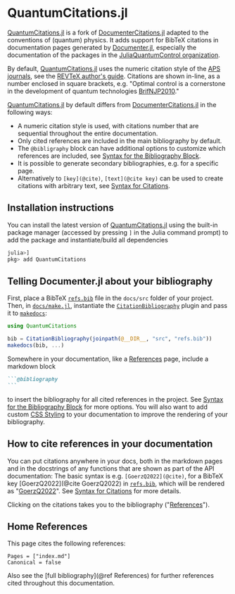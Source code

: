 # QuantumCitations.jl

[QuantumCitations.jl](https://github.com/JuliaQuantumControl/QuantumCitations.jl) is a fork of [DocumenterCitations.jl](https://github.com/ali-ramadhan/DocumenterCitations.jl) adapted to the conventions of (quantum) physics. It adds support for BibTeX citations in documentation pages generated by [Documenter.jl](https://github.com/JuliaDocs/Documenter.jl), especially the documentation of the packages in the [JuliaQuantumControl organization](https://github.com/JuliaQuantumControl).

By default, [QuantumCitations.jl](https://github.com/JuliaQuantumControl/QuantumCitations.jl) uses the numeric citation style of the [APS journals](https://journals.aps.org), see the [REVTeX author's guide](https://www.ctan.org/tex-archive/macros/latex/contrib/revtex/auguide). Citations are shown in-line, as a number enclosed in square brackets, e.g. "Optimal control is a cornerstone in the development of quantum technologies [BrifNJP2010](@cite)."

[QuantumCitations.jl](https://github.com/JuliaQuantumControl/QuantumCitations.jl) by default differs from [DocumenterCitations.jl](https://github.com/ali-ramadhan/DocumenterCitations.jl) in the following ways:

* A numeric citation style is used, with citations number that are sequential throughout the entire documentation.
* Only cited references are included in the main bibliography by default.
* The `@bibligraphy` block can have additional options to customize which references are included, see [Syntax for the Bibliography Block](@ref).
* It is possible to generate secondary bibliographies, e.g. for a specific page.
* Alternatively to `[key](@cite)`, `[text](@cite key)` can be used to create citations with arbitrary text, see [Syntax for Citations](@ref).


## Installation instructions

You can install the latest version of [QuantumCitations.jl](https://github.com/JuliaQuantumControl/QuantumCitations.jl) using the built-in package manager (accessed by pressing `]` in the
Julia command prompt) to add the package and instantiate/build all dependencies

```julia
julia>]
pkg> add QuantumCitations
```

## Telling Documenter.jl about your bibliography

First, place a BibTeX [`refs.bib`](./refs.bib) file in the `docs/src` folder of your project.  Then, in [`docs/make.jl`](https://github.com/JuliaQuantumControl/QuantumCitations.jl/blob/master/docs/make.jl), instantiate the [`CitationBibliography`](@ref) plugin and pass it to [`makedocs`](https://documenter.juliadocs.org/stable/lib/public/#Documenter.makedocs):

```julia
using QuantumCitations

bib = CitationBibliography(joinpath(@__DIR__, "src", "refs.bib"))
makedocs(bib, ...)
```

Somewhere in your documentation, like a [References](@ref) page, include a markdown block

~~~markdown
```@bibliography
```
~~~

to insert the bibliography for all cited references in the project. See [Syntax for the Bibliography Block](@ref) for more options. You will also want to add custom [CSS Styling](@ref) to your documentation to improve the rendering of your bibliography.

## How to cite references in your documentation

You can put citations anywhere in your docs, both in the markdown pages and in the docstrings of any functions that are shown as part of the API documentation: The basic syntax is e.g. `[GoerzQ2022](@cite)`, for a BibTeX key [GoerzQ2022](@cite GoerzQ2022) in [`refs.bib`](./refs.bib),  which will be rendered as "[GoerzQ2022](@cite)".  See [Syntax for Citations](@ref) for more details.

Clicking on the citations takes you to the bibliography ("[References](@ref)").

## Home References

This page cites the following references:

```@bibliography
Pages = ["index.md"]
Canonical = false
```

Also see the [full bibliography](@ref References) for further references cited throughout this documentation.
